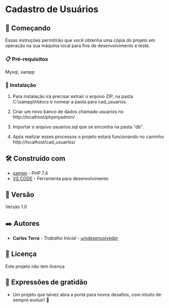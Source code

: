 # Cadastro de Usuários

## 🚀 Começando

Essas instruções permitirão que você obtenha uma cópia do projeto em operação na sua máquina local para fins de desenvolvimento e teste.

### 📋 Pré-requisitos

Mysql, xampp

### 🔧 Instalação

1) Para instalação irá precisar extrair o arquivo ZIP, na pasta C:\xampp\htdocs e nomear a pasta para cad_usuarios.

2) Criar um novo banco de dados chamado usuarios no http://localhost/phpmyadmin/

3) Importar o arquivo usuarios.sql que se encontra na pasta "db".

4) Após realizar esses processos o projeto estará funcionando no caminho http://localhost/cad_usuarios/

## 🛠️ Construído com

* [xampp](https://www.apachefriends.org/pt_br/download.html) - PHP 7.4
* [VS CODE](https://code.visualstudio.com/) - Ferramenta para desenvolvimento

## 📌 Versão

Versão 1.0 

## ✒️ Autores

* **Carlos Terra** - *Trabalho Inicial* - [umdesenvolvedor](https://github.com/mantozeera)

## 📄 Licença

Este projeto não tem licença

## 🎁 Expressões de gratidão

* Um projeto que talvez abra a porta para novos desafios, com intuito de sempre evoluir! 📢

